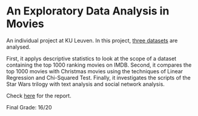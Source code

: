 # An Exploratory Data Analysis in Movies

An individual project at KU Leuven. In this project, [three datasets](https://github.com/dodopianist/Data_Analysis/tree/main/Exploring%20movies/movie_data) are analysed.

First, it applys descriptive statistics to look at the scope of a dataset containing the top 1000 ranking movies on IMDB. Second, it compares the top 1000 movies with Christmas movies using the techniques of Linear Regression and Chi-Squared Test. Finally, it investigates the scripts of the Star Wars trilogy with text analysis and social network analysis.

Check [here](https://github.com/dodopianist/Projects/blob/main/Exploring%20movies/Exploring%20movies.ipynb) for the report.

Final Grade: 16/20
